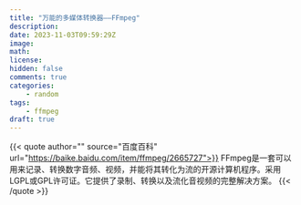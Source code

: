 ```yaml
---
title: "万能的多媒体转换器——FFmpeg"
description: 
date: 2023-11-03T09:59:29Z
image: 
math: 
license: 
hidden: false
comments: true
categories:
    - random
tags:
    - ffmpeg
draft: true
---
```


{{< quote author="" source="百度百科" url="https://baike.baidu.com/item/ffmpeg/2665727">}}
FFmpeg是一套可以用来记录、转换数字音频、视频，并能将其转化为流的开源计算机程序。采用LGPL或GPL许可证。它提供了录制、转换以及流化音视频的完整解决方案。
{{< /quote >}}

